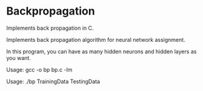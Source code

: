 Backpropagation
===============

Implements back propagation in C. 

Implements back propagation algorithm for neural network assignment. 

In this program, you can have as many hidden neurons and hidden layers as you want.

Usage: gcc -o bp bp.c -lm

Usage: ./bp TrainingData TestingData
